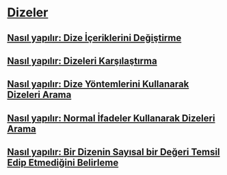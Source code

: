 # [Dizeler](index.md)
## [Nasıl yapılır: Dize İçeriklerini Değiştirme](how-to-modify-string-contents.md)
## [Nasıl yapılır: Dizeleri Karşılaştırma](how-to-compare-strings.md)
## [Nasıl yapılır: Dize Yöntemlerini Kullanarak Dizeleri Arama](how-to-search-strings-using-string-methods.md)
## [Nasıl yapılır: Normal İfadeler Kullanarak Dizeleri Arama](how-to-search-strings-using-regular-expressions.md)
## [Nasıl yapılır: Bir Dizenin Sayısal bir Değeri Temsil Edip Etmediğini Belirleme](how-to-determine-whether-a-string-represents-a-numeric-value.md)
